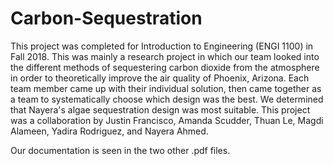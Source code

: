 # Carbon-Sequestration
This project was completed for Introduction to Engineering (ENGI 1100) in Fall 2018. This was mainly a research project in which our team looked into the different methods of sequestering carbon dioxide from the atmosphere in order to theoretically improve the air quality of Phoenix, Arizona. Each team member came up with their individual solution, then came together as a team to systematically choose which design was the best. We determined that Nayera's algae sequestration design was most suitable. This project was a collaboration by Justin Francisco, Amanda Scudder, Thuan Le, Magdi Alameen, Yadira Rodriguez, and Nayera Ahmed. 

Our documentation is seen in the two other .pdf files.
